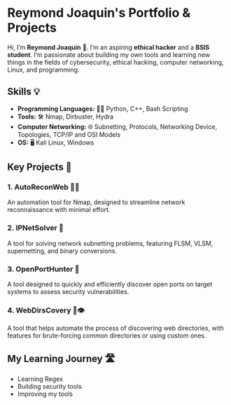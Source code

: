 # Reymond Joaquin's Portfolio & Projects
Hi, I’m **Reymond Joaquin** 👋. I’m an aspiring **ethical hacker** and a **BSIS student**. I’m passionate about building my own tools and learning new things in the fields of cybersecurity, ethical hacking, computer networking, Linux, and programming.

## Skills 💡
- **Programming Languages:** 🧑‍💻 Python, C++, Bash Scripting
- **Tools:** 🛠️ Nmap, Dirbuster, Hydra
- **Computer Networking:** 🌐 Subnetting, Protocols, Networking Device, Topologies, TCP/IP and OSI Models
- **OS:** 🖥️ Kali Linux, Windows

## Key Projects 🔑
### 1. AutoReconWeb 🕵️‍♂️
An automation tool for Nmap, designed to streamline network reconnaissance with minimal effort.

### 2. IPNetSolver 🔢 
A tool for solving network subnetting problems, featuring FLSM, VLSM, supernetting, and binary conversions.

### 3. OpenPortHunter 👀
A tool designed to quickly and efficiently discover open ports on target systems to assess security vulnerabilities.

### 4. WebDirsCovery 📂👁️
A tool that helps automate the process of discovering web directories, with features for brute-forcing common directories or using custom ones.

## My Learning Journey 🛣️
- Learning Regex
- Building security tools
- Improving my tools

<!---
R3ym0nd0/R3ym0nd0 is a ✨ special ✨ repository because its `README.md` (this file) appears on your GitHub profile.
You can click the Preview link to take a look at your changes.
--->
